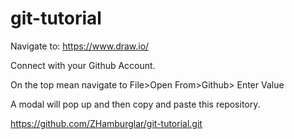 # git-tutorial

Navigate to: https://www.draw.io/

Connect with your Github Account.

On the top mean navigate to File>Open From>Github> Enter Value

A modal will pop up and then copy and paste this repository. 

https://github.com/ZHamburglar/git-tutorial.git



